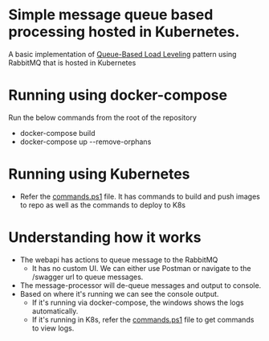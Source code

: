 # Simple message queue based processing hosted in Kubernetes.
A basic implementation of [Queue-Based Load Leveling](https://docs.microsoft.com/en-us/azure/architecture/patterns/queue-based-load-leveling) pattern using RabbitMQ that is hosted in Kubernetes

# Running using docker-compose

Run the below commands from the root of the repository
- docker-compose build
- docker-compose up --remove-orphans

# Running using Kubernetes

- Refer the [commands.ps1](./commands.ps1) file. It has commands to build and push images to repo as well as the commands to deploy to K8s

# Understanding how it works
- The webapi has actions to queue message to the RabbitMQ
  - It has no custom UI. We can either use Postman or navigate to the /swagger url to queue messages.
- The message-processor will de-queue messages and output to console. 
- Based on where it's running we can see the console output.
  - If it's running via docker-compose, the windows shows the logs automatically.
  - If it's running in K8s, refer the [commands.ps1](./commands.ps1) file to get commands to view logs. 
